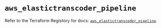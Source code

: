 # `aws_elastictranscoder_pipeline`

Refer to the Terraform Registory for docs: [`aws_elastictranscoder_pipeline`](https://registry.terraform.io/providers/hashicorp/aws/5.5.0/docs/resources/elastictranscoder_pipeline).
